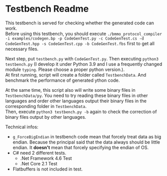 # Testbench Readme

This testbench is served for checking whether the generated code can work.  
Before using this testbench, you should execute `./bmmo_protocol_compiler -i examples/codegen.bp -p CodeGenTest.py -c CodeGenTest.cs -d CodeGenTest.hpp -s CodeGenTest.cpp -b CodeGenTest.fbs` first to get all necessary files.

Next step, put `testbench.py` with `CodeGenTest.py`. Then executing `python3 testbench.py` (I develop it under Python 3.9 and I use a frequently changed module `typing`. Please choose a proper python version.).  
At first running, script will create a folder called `TestbenchData`. And benchmark the performance of generated ython code.

At the same time, this script also will write some binary files in `TestbenchData/py`. You need to try reading these binary files in other languages and order other languages output their binary files in the corresponding folder in `TestbenchData`.  
Then, execute `python3 testbench.py -b` again to check the correction of binary files output by other languages.

Technical infos:

* `g_ForceBigEndian` in testbench code mean that forcely treat data as big endian. Because the principal said that the data always should be little endian. It **doesn't** mean that forcely specifying the endian of OS.
* C\# need 2 different tests.
  - .Net Framework 4.6 Test
  - .Net Core 2.1 Test
* Flatbuffers is not included in test.

